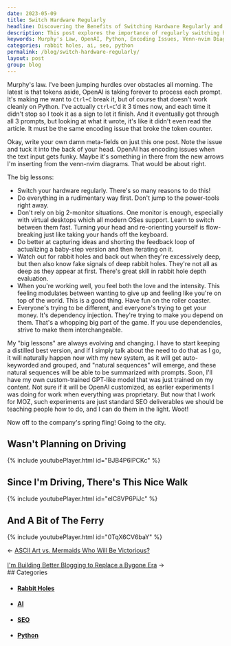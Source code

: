 ```yaml
---
date: 2023-05-09
title: Switch Hardware Regularly
headline: Discovering the Benefits of Switching Hardware Regularly and Exploring the City on a Spring Fling!
description: This post explores the importance of regularly switching hardware, as well as other lessons on working effectively. It also includes videos of a nice walk and a ferry ride as a reward for the hard work.
keywords: Murphy's Law, OpenAI, Python, Encoding Issues, Venn-nvim Diagrams, Switch Hardware Regularly, One Monitor, Virtual Desktops, Feedback Loop, Rabbit Holes, Iterating, Love and Intensity, Roller Coaster, Differentiation, Dependency Injection, Interchangeable, Natural Sequences, GPT-like Model, Custom-trained, SEO, MOZ, Spring Fling, City, Driving, Walk, Ferry
categories: rabbit holes, ai, seo, python
permalink: /blog/switch-hardware-regularly/
layout: post
group: blog
---
```



Murphy's law. I've been jumping hurdles over obstacles all morning. The latest
is that tokens aside, OpenAI is taking forever to process each prompt. It's
making me want to `Ctrl+C` break it, but of course that doesn't work cleanly on
Python. I've actually `Ctrl+C`'d it 3 times now, and each time it didn't stop
so I took it as a sign to let it finish. And it eventually got through all 3
prompts, but looking at what it wrote, it's like it didn't even read the
article. It must be the same encoding issue that broke the token counter.

Okay, write your own damn meta-fields on just this one post. Note the issue and
tuck it into the back of your head. OpenAI has encoding issues when the text
input gets funky. Maybe it's something in there from the new arrows I'm
inserting from the venn-nvim diagrams. That would be about right.

The big lessons:

- Switch your hardware regularly. There's so many reasons to do this!
- Do everything in a rudimentary way first. Don't jump to the power-tools right
  away.
- Don't rely on big 2-monitor situations. One monitor is enough, especially
  with virtual desktops which all modern OSes support. Learn to switch between
  them fast. Turning your head and re-orienting yourself is flow-breaking
  just like taking your hands off the keyboard.
- Do better at capturing ideas and shorting the feedback loop of actualizing a
  baby-step version and then iterating on it.
- Watch out for rabbit holes and back out when they're excessively deep, but
  then also know fake signals of deep rabbit holes. They're not all as deep as
  they appear at first. There's great skill in rabbit hole depth evaluation.
- When you're working well, you feel both the love and the intensity. This
  feeling modulates between wanting to give up and feeling like you're on top
  of the world. This is a good thing. Have fun on the roller coaster.
- Everyone's trying to be different, and everyone's trying to get your money.
  It's dependency injection. They're trying to make you depend on them. That's
  a whopping big part of the game. If you use dependencies, strive to make them
  interchangeable.

My "big lessons" are always evolving and changing. I have to start keeping a
distilled best version, and if I simply talk about the need to do that as I go,
it will naturally happen now with my new system, as it will get auto-keyworded
and grouped, and "natural sequences" will emerge, and these natural sequences
will be able to be summarized with prompts. Soon, I'll have my own
custom-trained GPT-like model that was just trained on my content. Not sure if
it will be OpenAI customized, as earlier experiments I was doing for work when
everything was proprietary. But now that I work for MOZ, such experiments are
just standard SEO deliverables we should be teaching people how to do, and I
can do them in the light. Woot!

Now off to the company's spring fling! Going to the city.

## Wasn't Planning on Driving

{% include youtubePlayer.html id="BJB4P6lPCKc" %}

## Since I'm Driving, There's This Nice Walk

{% include youtubePlayer.html id="elC8VP6PiJc" %}

## And A Bit of The Ferry

{% include youtubePlayer.html id="0TqX6CV6baY" %}












<div class="arrow-links"><div class="post-nav-prev"><span class="arrow">&larr;&nbsp;</span><a href="/blog/ascii-art-vs-mermaids-who-will-be-victorious/">ASCII Art vs. Mermaids Who Will Be Victorious?</a></div> &nbsp; <div class="post-nav-next"><a href="/blog/i-m-building-better-blogging-to-replace-a-bygone-era/">I'm Building Better Blogging to Replace a Bygone Era</a><span class="arrow">&nbsp;&rarr;</span></div></div>
## Categories

<ul>
<li><h4><a href='/rabbit-holes/'>Rabbit Holes</a></h4></li>
<li><h4><a href='/ai/'>AI</a></h4></li>
<li><h4><a href='/seo/'>SEO</a></h4></li>
<li><h4><a href='/python/'>Python</a></h4></li></ul>